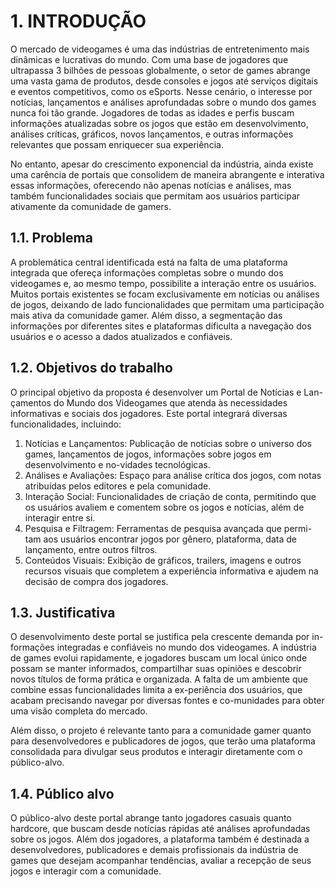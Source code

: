 # 1. INTRODUÇÃO

O mercado de videogames é uma das indústrias de entretenimento mais dinâmicas e lucrativas do mundo. Com uma base de jogadores que ultrapassa 3 bilhões de pessoas globalmente, o setor de games abrange uma vasta gama de produtos, desde consoles e jogos até serviços digitais e eventos competitivos, como os eSports. Nesse cenário, o interesse por notícias, lançamentos e análises aprofundadas sobre o mundo dos games nunca foi tão grande. Jogadores de todas as idades e perfis buscam informações atualizadas sobre os jogos que estão em desenvolvimento, análises críticas, gráficos, novos lançamentos, e outras informações relevantes que possam enriquecer sua experiência.

No entanto, apesar do crescimento exponencial da indústria, ainda existe uma carência de portais que consolidem de maneira abrangente e interativa essas informações, oferecendo não apenas notícias e análises, mas também funcionalidades sociais que permitam aos usuários participar ativamente da comunidade de gamers.

## 1.1. Problema

A problemática central identificada está na falta de uma plataforma integrada que ofereça informações completas sobre o mundo dos videogames e, ao mesmo tempo, possibilite a interação entre os usuários. Muitos portais existentes se focam exclusivamente em notícias ou análises de jogos, deixando de lado funcionalidades que permitam uma participação mais ativa da comunidade gamer. Além disso, a segmentação das informações por diferentes sites e plataformas dificulta a navegação dos usuários e o acesso a dados atualizados e confiáveis.

## 1.2. Objetivos do trabalho

O principal objetivo da proposta é desenvolver um Portal de Notícias e Lan-çamentos do Mundo dos Videogames que atenda às necessidades informativas e sociais dos jogadores. Este portal integrará diversas funcionalidades, incluindo:
1.	Notícias e Lançamentos: Publicação de notícias sobre o universo dos games, lançamentos de jogos, informações sobre jogos em desenvolvimento e no-vidades tecnológicas.  
2.	Análises e Avaliações: Espaço para análise crítica dos jogos, com notas atribuídas pelos editores e pela comunidade.  
3.	Interação Social: Funcionalidades de criação de conta, permitindo que os usuários avaliem e comentem sobre os jogos e notícias, além de interagir entre si.  
4.	Pesquisa e Filtragem: Ferramentas de pesquisa avançada que permi-tam aos usuários encontrar jogos por gênero, plataforma, data de lançamento, entre outros filtros.  
5.	Conteúdos Visuais: Exibição de gráficos, trailers, imagens e outros recursos visuais que completem a experiência informativa e ajudem na decisão de compra dos jogadores.  


## 1.3. Justificativa

O desenvolvimento deste portal se justifica pela crescente demanda por in-formações integradas e confiáveis no mundo dos videogames. A indústria de games evolui rapidamente, e jogadores buscam um local único onde possam se manter informados, compartilhar suas opiniões e descobrir novos títulos de forma prática e organizada. A falta de um ambiente que combine essas funcionalidades limita a ex-periência dos usuários, que acabam precisando navegar por diversas fontes e co-munidades para obter uma visão completa do mercado.  

Além disso, o projeto é relevante tanto para a comunidade gamer quanto para desenvolvedores e publicadores de jogos, que terão uma plataforma consolidada para divulgar seus produtos e interagir diretamente com o público-alvo.


## 1.4. Público alvo

O público-alvo deste portal abrange tanto jogadores casuais quanto hardcore, que buscam desde notícias rápidas até análises aprofundadas sobre os jogos. Além dos jogadores, a plataforma também é destinada a desenvolvedores, publicadores e demais profissionais da indústria de games que desejam acompanhar tendências, avaliar a recepção de seus jogos e interagir com a comunidade.
